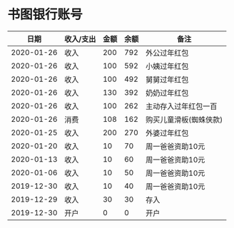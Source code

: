 <!---
markmeta_author: wongoo
markmeta_date: 2019-12-29
markmeta_title: 书图银行账号
markmeta_categories: 记录
markmeta_tags: 书图,习惯
-->

# 书图银行账号

| 日期 | 收入/支出 | 金额 | 余额 | 备注
| ---------- | ---- | --- | ---- | ---------- |
| 2020-01-26 | 收入 | 200  | 792   | 外公过年红包
| 2020-01-26 | 收入 | 100  | 592   | 小姨过年红包
| 2020-01-26 | 收入 | 100  | 492   | 舅舅过年红包
| 2020-01-26 | 收入 | 130  | 392   | 奶奶过年红包
| 2020-01-26 | 收入 | 100  | 262   | 主动存入过年红包一百
| 2020-01-26 | 消费 | 108  | 162   | 购买儿童滑板(蜘蛛侠款)
| 2020-01-25 | 收入 | 200  | 270   | 外婆过年红包
| 2020-01-20 | 收入 | 10  | 70   | 周一爸爸资助10元
| 2020-01-13 | 收入 | 10  | 60   | 周一爸爸资助10元
| 2020-01-06 | 收入 | 10  | 50   | 周一爸爸资助10元
| 2019-12-30 | 收入 | 10  | 40   | 周一爸爸资助10元
| 2019-12-29 | 收入 | 30  | 30   | 存入
| 2019-12-30 | 开户 | 0   | 0    | 开户


